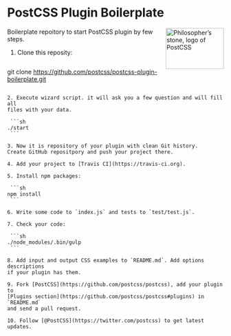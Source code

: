# PostCSS Plugin Boilerplate

<img align="right" width="135" height="95" src="http://postcss.github.io/postcss/logo-leftp.png" title="Philosopher’s stone, logo of PostCSS">

Boilerplate repoitory to start PostCSS plugin by few steps.

1. Clone this reposity:

   ```sh
  git clone https://github.com/postcss/postcss-plugin-boilerplate.git
   ```

2. Execute wizard script. it will ask you a few question and will fill all
   files with your data.

    ```sh
   ./start
    ```

3. Now it is repository of your plugin with clean Git history.
   Create GitHub repositpory and push your project there.

4. Add your project to [Travis CI](https://travis-ci.org).

5. Install npm packages:

    ```sh
   npm install
    ```

6. Write some code to `index.js` and tests to `test/test.js`.

7. Check your code:

    ```sh
   ./node_modules/.bin/gulp
    ```

8. Add input and output CSS examples to `README.md`. Add options descriptions
   if your plugin has them.

9. Fork [PostCSS](https://github.com/postcss/postcss), add your plugin to
   [Plugins section](https://github.com/postcss/postcss#plugins) in `README.md`
   and send a pull request.

10. Follow [@PostCSS](https://twitter.com/postcss) to get latest updates.
